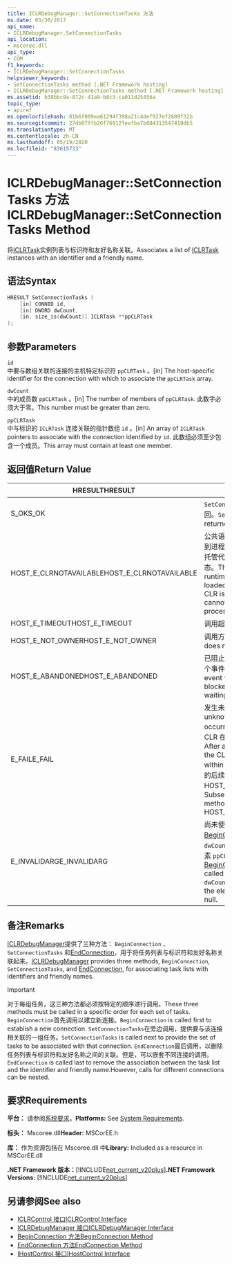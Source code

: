 ```yaml
---
title: ICLRDebugManager::SetConnectionTasks 方法
ms.date: 03/30/2017
api_name:
- ICLRDebugManager.SetConnectionTasks
api_location:
- mscoree.dll
api_type:
- COM
f1_keywords:
- ICLRDebugManager::SetConnectionTasks
helpviewer_keywords:
- SetConnectionTasks method [.NET Framework hosting]
- ICLRDebugManager::SetConnectionTasks method [.NET Framework hosting]
ms.assetid: b38bbc9a-872c-41a9-b8c3-ca011d25456a
topic_type:
- apiref
ms.openlocfilehash: 81b6f009ea61294f398a21c4def927ef2609f32b
ms.sourcegitcommit: 27db07ffb26f76912feefba7b884313547410db5
ms.translationtype: MT
ms.contentlocale: zh-CN
ms.lasthandoff: 05/19/2020
ms.locfileid: "83615733"
---
```

# <a name="iclrdebugmanagersetconnectiontasks-method"></a><span data-ttu-id="97a69-102">ICLRDebugManager::SetConnectionTasks 方法</span><span class="sxs-lookup"><span data-stu-id="97a69-102">ICLRDebugManager::SetConnectionTasks Method</span></span>
<span data-ttu-id="97a69-103">将[ICLRTask](iclrtask-interface.md)实例列表与标识符和友好名称关联。</span><span class="sxs-lookup"><span data-stu-id="97a69-103">Associates a list of [ICLRTask](iclrtask-interface.md) instances with an identifier and a friendly name.</span></span>  
  
## <a name="syntax"></a><span data-ttu-id="97a69-104">语法</span><span class="sxs-lookup"><span data-stu-id="97a69-104">Syntax</span></span>  
  
```cpp  
HRESULT SetConnectionTasks (  
    [in] CONNID id,  
    [in] DWORD dwCount,  
    [in, size_is(dwCount)] ICLRTask **ppCLRTask  
);  
```  
  
## <a name="parameters"></a><span data-ttu-id="97a69-105">参数</span><span class="sxs-lookup"><span data-stu-id="97a69-105">Parameters</span></span>  
 `id`  
 <span data-ttu-id="97a69-106">中要与数组关联的连接的主机特定标识符 `ppCLRTask` 。</span><span class="sxs-lookup"><span data-stu-id="97a69-106">[in] The host-specific identifier for the connection with which to associate the `ppCLRTask` array.</span></span>  
  
 `dwCount`  
 <span data-ttu-id="97a69-107">中的成员数 `ppCLRTask` 。</span><span class="sxs-lookup"><span data-stu-id="97a69-107">[in] The number of members of `ppCLRTask`.</span></span> <span data-ttu-id="97a69-108">此数字必须大于零。</span><span class="sxs-lookup"><span data-stu-id="97a69-108">This number must be greater than zero.</span></span>  
  
 `ppCLRTask`  
 <span data-ttu-id="97a69-109">中与标识的 `ICLRTask` 连接关联的指针数组 `id` 。</span><span class="sxs-lookup"><span data-stu-id="97a69-109">[in] An array of `ICLRTask` pointers to associate with the connection identified by `id`.</span></span> <span data-ttu-id="97a69-110">此数组必须至少包含一个成员。</span><span class="sxs-lookup"><span data-stu-id="97a69-110">This array must contain at least one member.</span></span>  
  
## <a name="return-value"></a><span data-ttu-id="97a69-111">返回值</span><span class="sxs-lookup"><span data-stu-id="97a69-111">Return Value</span></span>  
  
|<span data-ttu-id="97a69-112">HRESULT</span><span class="sxs-lookup"><span data-stu-id="97a69-112">HRESULT</span></span>|<span data-ttu-id="97a69-113">说明</span><span class="sxs-lookup"><span data-stu-id="97a69-113">Description</span></span>|  
|-------------|-----------------|  
|<span data-ttu-id="97a69-114">S_OK</span><span class="sxs-lookup"><span data-stu-id="97a69-114">S_OK</span></span>|<span data-ttu-id="97a69-115">`SetConnectionTasks`已成功返回。</span><span class="sxs-lookup"><span data-stu-id="97a69-115">`SetConnectionTasks` returned successfully.</span></span>|  
|<span data-ttu-id="97a69-116">HOST_E_CLRNOTAVAILABLE</span><span class="sxs-lookup"><span data-stu-id="97a69-116">HOST_E_CLRNOTAVAILABLE</span></span>|<span data-ttu-id="97a69-117">公共语言运行时（CLR）未加载到进程中，或 CLR 处于无法运行托管代码或成功处理调用的状态。</span><span class="sxs-lookup"><span data-stu-id="97a69-117">The common language runtime (CLR) has not been loaded into a process, or the CLR is in a state in which it cannot run managed code or process the call successfully.</span></span>|  
|<span data-ttu-id="97a69-118">HOST_E_TIMEOUT</span><span class="sxs-lookup"><span data-stu-id="97a69-118">HOST_E_TIMEOUT</span></span>|<span data-ttu-id="97a69-119">调用超时。</span><span class="sxs-lookup"><span data-stu-id="97a69-119">The call timed out.</span></span>|  
|<span data-ttu-id="97a69-120">HOST_E_NOT_OWNER</span><span class="sxs-lookup"><span data-stu-id="97a69-120">HOST_E_NOT_OWNER</span></span>|<span data-ttu-id="97a69-121">调用方不拥有该锁。</span><span class="sxs-lookup"><span data-stu-id="97a69-121">The caller does not own the lock.</span></span>|  
|<span data-ttu-id="97a69-122">HOST_E_ABANDONED</span><span class="sxs-lookup"><span data-stu-id="97a69-122">HOST_E_ABANDONED</span></span>|<span data-ttu-id="97a69-123">已阻止的线程或纤程正在等待某个事件时，该事件被取消。</span><span class="sxs-lookup"><span data-stu-id="97a69-123">An event was canceled while a blocked thread or fiber was waiting on it.</span></span>|  
|<span data-ttu-id="97a69-124">E_FAIL</span><span class="sxs-lookup"><span data-stu-id="97a69-124">E_FAIL</span></span>|<span data-ttu-id="97a69-125">发生未知的灾难性故障。</span><span class="sxs-lookup"><span data-stu-id="97a69-125">An unknown catastrophic failure occurred.</span></span> <span data-ttu-id="97a69-126">方法返回 E_FAIL 后，CLR 在该进程内将不再可用。</span><span class="sxs-lookup"><span data-stu-id="97a69-126">After a method returns E_FAIL, the CLR is no longer usable within the process.</span></span> <span data-ttu-id="97a69-127">对宿主方法的后续调用会返回 HOST_E_CLRNOTAVAILABLE。</span><span class="sxs-lookup"><span data-stu-id="97a69-127">Subsequent calls to hosting methods return HOST_E_CLRNOTAVAILABLE.</span></span>|  
|<span data-ttu-id="97a69-128">E_INVALIDARG</span><span class="sxs-lookup"><span data-stu-id="97a69-128">E_INVALIDARG</span></span>|<span data-ttu-id="97a69-129">尚未使用的此值调用[BeginConnection](iclrdebugmanager-beginconnection-method.md) ，或者 `id` `dwCount` 或 `id` 为零，或的一个元素 `ppCLRTask` 为空。</span><span class="sxs-lookup"><span data-stu-id="97a69-129">[BeginConnection](iclrdebugmanager-beginconnection-method.md) has not been called using this value of `id`, or `dwCount` or `id` is zero, or one of the elements of `ppCLRTask` is null.</span></span>|  
  
## <a name="remarks"></a><span data-ttu-id="97a69-130">备注</span><span class="sxs-lookup"><span data-stu-id="97a69-130">Remarks</span></span>  
 <span data-ttu-id="97a69-131">[ICLRDebugManager](../../../../docs/framework/unmanaged-api/hosting/iclrdebugmanager-interface.md)提供了三种方法： `BeginConnection` 、 `SetConnectionTasks` 和[EndConnection](iclrdebugmanager-endconnection-method.md)，用于将任务列表与标识符和友好名称关联起来。</span><span class="sxs-lookup"><span data-stu-id="97a69-131">[ICLRDebugManager](../../../../docs/framework/unmanaged-api/hosting/iclrdebugmanager-interface.md) provides three methods, `BeginConnection`, `SetConnectionTasks`, and [EndConnection](iclrdebugmanager-endconnection-method.md), for associating task lists with identifiers and friendly names.</span></span>  
  
> [!IMPORTANT]
> <span data-ttu-id="97a69-132">对于每组任务，这三种方法都必须按特定的顺序进行调用。</span><span class="sxs-lookup"><span data-stu-id="97a69-132">These three methods must be called in a specific order for each set of tasks.</span></span> <span data-ttu-id="97a69-133">`BeginConnection`首先调用以建立新连接。</span><span class="sxs-lookup"><span data-stu-id="97a69-133">`BeginConnection` is called first to establish a new connection.</span></span> <span data-ttu-id="97a69-134">`SetConnectionTasks`在旁边调用，提供要与该连接相关联的一组任务。</span><span class="sxs-lookup"><span data-stu-id="97a69-134">`SetConnectionTasks` is called next to provide the set of tasks to be associated with that connection.</span></span> <span data-ttu-id="97a69-135">`EndConnection`最后调用，以删除任务列表与标识符和友好名称之间的关联。但是，可以嵌套不同连接的调用。</span><span class="sxs-lookup"><span data-stu-id="97a69-135">`EndConnection` is called last to remove the association between the task list and the identifier and friendly name.However, calls for different connections can be nested.</span></span>  
  
## <a name="requirements"></a><span data-ttu-id="97a69-136">要求</span><span class="sxs-lookup"><span data-stu-id="97a69-136">Requirements</span></span>  
 <span data-ttu-id="97a69-137">**平台：** 请参阅[系统要求](../../get-started/system-requirements.md)。</span><span class="sxs-lookup"><span data-stu-id="97a69-137">**Platforms:** See [System Requirements](../../get-started/system-requirements.md).</span></span>  
  
 <span data-ttu-id="97a69-138">**标头：** Mscoree.dll</span><span class="sxs-lookup"><span data-stu-id="97a69-138">**Header:** MSCorEE.h</span></span>  
  
 <span data-ttu-id="97a69-139">**库：** 作为资源包括在 Mscoree.dll 中</span><span class="sxs-lookup"><span data-stu-id="97a69-139">**Library:** Included as a resource in MSCorEE.dll</span></span>  
  
 <span data-ttu-id="97a69-140">**.NET Framework 版本：**[!INCLUDE[net_current_v20plus](../../../../includes/net-current-v20plus-md.md)]</span><span class="sxs-lookup"><span data-stu-id="97a69-140">**.NET Framework Versions:** [!INCLUDE[net_current_v20plus](../../../../includes/net-current-v20plus-md.md)]</span></span>  
  
## <a name="see-also"></a><span data-ttu-id="97a69-141">另请参阅</span><span class="sxs-lookup"><span data-stu-id="97a69-141">See also</span></span>

- [<span data-ttu-id="97a69-142">ICLRControl 接口</span><span class="sxs-lookup"><span data-stu-id="97a69-142">ICLRControl Interface</span></span>](iclrcontrol-interface.md)
- [<span data-ttu-id="97a69-143">ICLRDebugManager 接口</span><span class="sxs-lookup"><span data-stu-id="97a69-143">ICLRDebugManager Interface</span></span>](iclrdebugmanager-interface.md)
- [<span data-ttu-id="97a69-144">BeginConnection 方法</span><span class="sxs-lookup"><span data-stu-id="97a69-144">BeginConnection Method</span></span>](iclrdebugmanager-beginconnection-method.md)
- [<span data-ttu-id="97a69-145">EndConnection 方法</span><span class="sxs-lookup"><span data-stu-id="97a69-145">EndConnection Method</span></span>](iclrdebugmanager-endconnection-method.md)
- [<span data-ttu-id="97a69-146">IHostControl 接口</span><span class="sxs-lookup"><span data-stu-id="97a69-146">IHostControl Interface</span></span>](ihostcontrol-interface.md)
